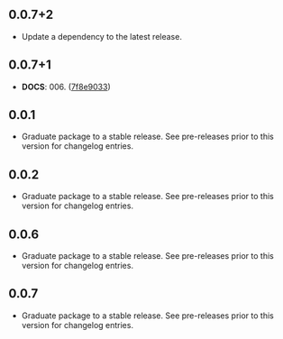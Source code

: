 ## 0.0.7+2

 - Update a dependency to the latest release.

## 0.0.7+1

 - **DOCS**: 006. ([7f8e9033](https://github.com/tranthaian3591/ffi_plugin_test/commit/7f8e90338e952b94086d755d7c47abb6d3eee4e6))

## 0.0.1

 - Graduate package to a stable release. See pre-releases prior to this version for changelog entries.

## 0.0.2

 - Graduate package to a stable release. See pre-releases prior to this version for changelog entries.

## 0.0.6

 - Graduate package to a stable release. See pre-releases prior to this version for changelog entries.


## 0.0.7

 - Graduate package to a stable release. See pre-releases prior to this version for changelog entries.